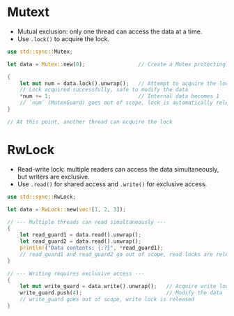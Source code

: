 # Mutext<T>

- Mutual exclusion: only one thread can access the data at a time.
- Use `.lock()` to acquire the lock.

```rs
use std::sync::Mutex;

let data = Mutex::new(0);                 // Create a Mutex protecting the integer 0

{
    let mut num = data.lock().unwrap();   // Attempt to acquire the lock
    // Lock acquired successfully, safe to modify the data
    *num += 1;                            // Internal data becomes 1
    // `num` (MutexGuard) goes out of scope, lock is automatically released
}

// At this point, another thread can acquire the lock
```

# RwLock<T>

- Read-write lock: multiple readers can access the data simultaneously, but writers are exclusive.
- Use `.read()` for shared access and `.write()` for exclusive access.

```rs
use std::sync::RwLock;

let data = RwLock::new(vec![1, 2, 3]);

// --- Multiple threads can read simultaneously ---
{
    let read_guard1 = data.read().unwrap();
    let read_guard2 = data.read().unwrap();
    println!("Data contents: {:?}", *read_guard1);
    // read_guard1 and read_guard2 go out of scope, read locks are released
}

// --- Writing requires exclusive access ---
{
    let mut write_guard = data.write().unwrap();   // Acquire write lock
    write_guard.push(4);                           // Modify the data
    // write_guard goes out of scope, write lock is released
}
```
